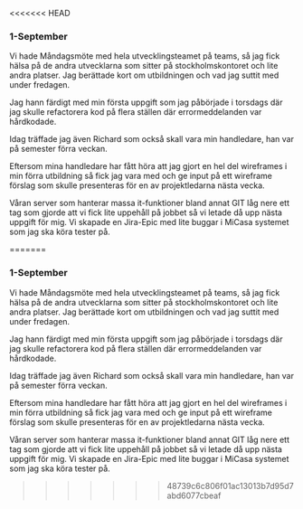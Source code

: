 <<<<<<< HEAD
### 1-September



Vi hade Måndagsmöte med hela utvecklingsteamet på teams, så jag fick hälsa på de andra utvecklarna som sitter på stockholmskontoret och lite andra platser. Jag berättade kort om utbildningen och vad jag suttit med under fredagen.



Jag hann färdigt med min första uppgift som jag påbörjade i torsdags där jag skulle refactorera kod på flera ställen där errormeddelanden var hårdkodade. 

Idag träffade jag även Richard som också skall vara min handledare, han var på semester förra veckan.

Eftersom mina handledare har fått höra att jag gjort en hel del wireframes i min förra utbildning så fick jag vara med och ge input på ett wireframe förslag som skulle presenteras för en av projektledarna nästa vecka. 


Våran server som hanterar massa it-funktioner bland annat GIT låg nere ett tag som gjorde att vi fick lite uppehåll på jobbet så vi letade då upp nästa uppgift för mig. Vi skapade en Jira-Epic med lite buggar i MiCasa systemet som jag ska köra tester på.

=======
### 1-September



Vi hade Måndagsmöte med hela utvecklingsteamet på teams, så jag fick hälsa på de andra utvecklarna som sitter på stockholmskontoret och lite andra platser. Jag berättade kort om utbildningen och vad jag suttit med under fredagen.



Jag hann färdigt med min första uppgift som jag påbörjade i torsdags där jag skulle refactorera kod på flera ställen där errormeddelanden var hårdkodade. 

Idag träffade jag även Richard som också skall vara min handledare, han var på semester förra veckan.

Eftersom mina handledare har fått höra att jag gjort en hel del wireframes i min förra utbildning så fick jag vara med och ge input på ett wireframe förslag som skulle presenteras för en av projektledarna nästa vecka. 


Våran server som hanterar massa it-funktioner bland annat GIT låg nere ett tag som gjorde att vi fick lite uppehåll på jobbet så vi letade då upp nästa uppgift för mig. Vi skapade en Jira-Epic med lite buggar i MiCasa systemet som jag ska köra tester på.

>>>>>>> 48739c6c806f01ac13013b7d95d7abd6077cbeaf

